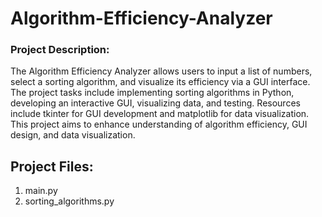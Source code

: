 # Algorithm-Efficiency-Analyzer

### Project Description:

The Algorithm Efficiency Analyzer allows users to input a list of numbers, select a sorting algorithm, and visualize its efficiency via a GUI interface. The project tasks include implementing sorting algorithms in Python, developing an interactive GUI, visualizing data, and testing. Resources include tkinter for GUI development and matplotlib for data visualization. This project aims to enhance understanding of algorithm efficiency, GUI design, and data visualization.

## Project Files:
1. main.py
2. sorting_algorithms.py
